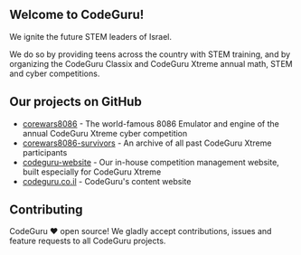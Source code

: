 ## Welcome to CodeGuru!
We ignite the future STEM leaders of Israel.

We do so by providing teens across the country with STEM training, and by organizing the CodeGuru Classix and CodeGuru Xtreme annual math, STEM and cyber competitions.

## Our projects on GitHub
- [corewars8086](https://github.com/codeguru-il/corewars8086) - The world-famous 8086 Emulator and engine of the annual CodeGuru Xtreme cyber competition
- [corewars8086-survivors](https://github.com/codeguru-il/corewars8086-survivors) - An archive of all past CodeGuru Xtreme participants
- [codeguru-website](https://github.com/codeguru-il/codeguru-website) - Our in-house competition management website, built especially for CodeGuru Xtreme
- [codeguru.co.il](https://github.com/codeguru-il/codeguru-il.github.io) - CodeGuru's content website

## Contributing
CodeGuru :heart: open source! We gladly accept contributions, issues and feature requests to all CodeGuru projects.
<!--

**Here are some ideas to get you started:**

🙋‍♀️ A short introduction - what is your organization all about?
🌈 Contribution guidelines - how can the community get involved?
👩‍💻 Useful resources - where can the community find your docs? Is there anything else the community should know?
🍿 Fun facts - what does your team eat for breakfast?
🧙 Remember, you can do mighty things with the power of [Markdown](https://docs.github.com/github/writing-on-github/getting-started-with-writing-and-formatting-on-github/basic-writing-and-formatting-syntax)
-->
